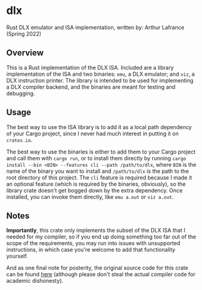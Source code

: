 # dlx
Rust DLX emulator and ISA implementation, written by: Arthur Lafrance (Spring 2022)

## Overview

This is a Rust implementation of the DLX ISA. Included are a library implementation of the ISA and two binaries: `emu`, a DLX emulator; and `viz`, a DLX instruction printer. The library is intended to be used for implementing a DLX compiler backend, and the binaries are meant for testing and debugging.

## Usage

The best way to use the ISA library is to add it as a local path dependency of your Cargo project, since I never had much interest in putting it on `crates.io`.

The best way to use the binaries is either to add them to your Cargo project and call them with `cargo run`, or to install them directly by running `cargo install --bin <BIN> --features cli --path /path/to/dlx`, where `BIN` is the name of the binary you want to install and `/path/to/dlx` is the path to the root directory of this project. The `cli` feature is required because I made it an optional feature (which is required by the binaries, obviously), so the library crate doesn't get bogged down by the extra dependency. Once installed, you can invoke them directly, like `emu a.out` or `viz a.out`.

## Notes

**Importantly**, this crate only implements the subset of the DLX ISA that I needed for my compiler, so if you end up doing something too far out of the scope of the requirements, you may run into issues with unsupported instructions, in which case you're welcome to add that functionality yourself.

And as one final note for posterity, the original source code for this crate can be found [here](https://github.com/a-lafrance/tinyc/tree/master/dlx) (although please don't steal the actual compiler code for academic dishonesty).
